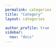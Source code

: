 ```yaml
---
permalink: categories
title: "Category"
layout: categories

author_profile: true
sidebar:
  nav: "docs"
---
```

